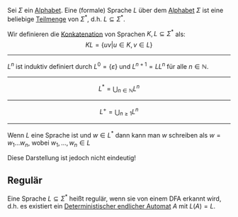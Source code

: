 
Sei $\Sigma$ ein [Alphabet](Alphabet.md). Eine (formale) Sprache $L$ über dem [Alphabet](Alphabet.md) $\Sigma$ ist eine beliebige [Teilmenge](Teilmengen.md) von $\Sigma^*$, d.h. $L\subseteq\Sigma^*$.


Wir definieren die [Konkatenation](Wort.md#Konkatenation) von Sprachen $K, L \subseteq \Sigma^*$ als:
$$KL = \lbrace uv | u\in K, v\in L\rbrace$$

---

$L^n$ ist induktiv definiert durch $L^0 = \lbrace \varepsilon\rbrace$ und $L^{n+1} = LL^n$ für alle $n\in\mathbb N$.

---

$$L^* = \bigcup_{n\in\mathbb N} L^n$$

---

$$L^+ = \bigcup_{n\ge 1} L^n$$

---

Wenn $L$ eine Sprache ist und $w\in L^*$ dann kann man $w$ schreiben als $w = w_1 \dots w_n$, wobei $w_1,\dots,w_n \in L$

Diese Darstellung ist jedoch nicht eindeutig!


## Regulär

Eine Sprache $L \subseteq \Sigma^*$ heißt regulär, wenn sie von einem DFA erkannt wird, d.h. es existiert ein [Deterministischer endlicher Automat](Deterministische%20endliche%20Automaten.md) $A$ mit $L(A) =  L$.
